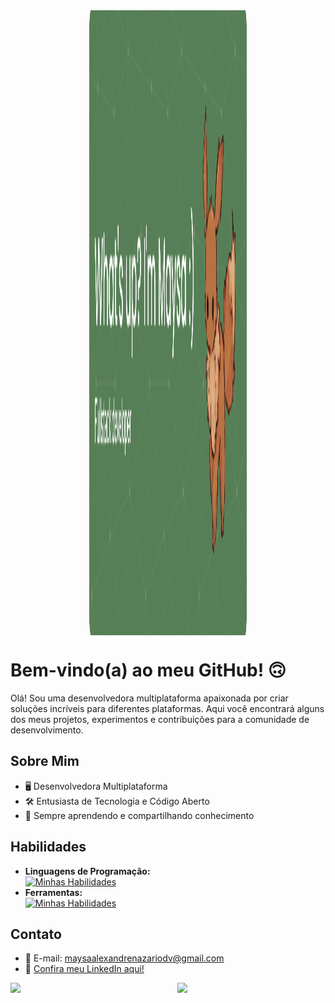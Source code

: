 <div align="center">
  <img src="banner.png" style="max-width: 50%; height: 25vh; display: block;">
</div>

<h1>Bem-vindo(a) ao meu GitHub! 🙃</h1>

Olá! Sou uma desenvolvedora multiplataforma apaixonada por criar soluções incríveis para diferentes plataformas. Aqui você encontrará alguns dos meus projetos, experimentos e contribuições para a comunidade de desenvolvimento.

## Sobre Mim

- 🖥️ Desenvolvedora Multiplataforma  
- 🛠️ Entusiasta de Tecnologia e Código Aberto  
- 🌱 Sempre aprendendo e compartilhando conhecimento  

## Habilidades  
- **Linguagens de Programação:** <br> [![Minhas Habilidades](https://skillicons.dev/icons?i=cs,java,js,mysql,php,python,mysql)](https://skillicons.dev)  
- **Ferramentas:** <br> [![Minhas Habilidades](https://skillicons.dev/icons?i=figma,vscode,visualstudio,git,pycharm)](https://skillicons.dev)  

## Contato  

- 📧 E-mail: maysaalexandrenazariodv@gmail.com  
- 💼 <a href="https://www.linkedin.com/in/maysa-alexandre-nazario-61aa7a272/" target="_blank">Confira meu LinkedIn aqui!</a>  

<div style="display: flex;">
  <img src="https://github-readme-stats.vercel.app/api?username=maysanazario&show_icons=true&theme=radical" style="width: 48%; margin-right: 5%;">
  <img src="https://github-readme-stats.vercel.app/api/top-langs/?username=maysanazario&layout=compact&theme=radical" style="width: 36%;">
</div>
